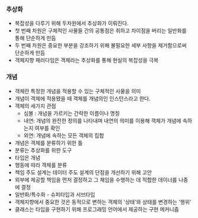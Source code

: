 ### 추상화
* 복잡성을 다루기 위해 두차원에서 추상화가 이뤄진다.
* 첫 번째 차원은 구체적인 사물들 간의 공통점은 취하고 차이점을 버리는 일반화를 통해 단순하게 만듬
* 두 번째 차원은 중요한 부분을 강조하기 위해 불필요한 세부 사항을 제거함으로써 단순하게 만듬
* 객체지향 패러다임은 객체라는 추상화를 통해 현실의 복잡성을 극복
### 개념
* 객체란 특정한 개념을 적용할 수 있는 구체적인 사물을 의미
* 개념이 객체에 적용됐을 때 객체를 개념의인 인스턴스라고 한다.
* 객체의 세가지 관점
  * 심볼 : 개념을 가르키는 간략한 이름이나 명칭
  * 내연: 개념의 완전한 정의를 나타내며 내연의 의미를 이용해 객체가 개념에 속하는지 여부를 확인
  * 외연: 개념에 속하는 모든 객체의 집합
* 개념은 객체를 분류하기 위한 틀
* 분류는 추상화를 위한 도구
* 타입은 개념
* 행동에 따라 객체를 분류
* 책임 주도 설계는 데이터 주도 설계의 단점을 개선하기 위해 고안
* 외부에 제공할 책임을 먼저 결정하고 그 채임을 수행하는 데 적합한 데이너를 나중에 결정
* 일반화/특수화 - 슈퍼타입과 서브타입
* 객체지향에서 중요한 것은 동적으로 변하는 객체의 '상태'와 상태를 변경하는 '행위'
* 클래스는 타입을 구현하기 위해 프로그래밍 언어에서 제공하는 구현 메커니즘 
